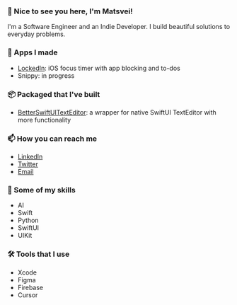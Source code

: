 ### 👋 Nice to see you here, I'm Matsvei! 
I'm a Software Engineer and an Indie Developer. I build beautiful solutions to everyday problems. 

### 📱 Apps I made
- [LockedIn](https://apps.apple.com/us/app/lockedin-screen-time-control/id6466096636): iOS focus timer with app blocking and to-dos
- Snippy: in progress

### 📦 Packaged that I've built
- [BetterSwiftUITextEditor](https://github.com/matsveil/better-swiftui-texteditor): a wrapper for native SwiftUI TextEditor with more functionality

### 📫 How you can reach me
- [LinkedIn](https://www.linkedin.com/in/matsveil/)
- [Twitter](https://x.com/MatsveiL)
- [Email](mailto:hello@matsvei.com)

### 💪 Some of my skills
- AI
- Swift
- Python
- SwiftUI
- UIKit

### 🛠️ Tools that I use
- Xcode
- Figma
- Firebase
- Cursor
